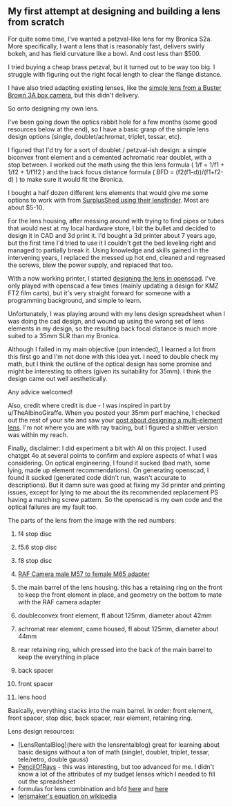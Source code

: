 ## My first attempt at designing and building a lens from scratch



For quite some time, I've wanted a petzval-like lens for my Bronica S2a.  More specifically, I want a lens that is reasonably fast, delivers swirly bokeh, and has field curvature like a bowl.  And cost less than $500.


I tried buying a cheap brass petzval, but it turned out to be way too big.  I struggle with figuring out the right focal length to clear the flange distance. 

I have also tried adapting existing lenses, like the [simple lens from a Buster Brown 3A box camera](https://www.reddit.com/r/AnalogCommunity/comments/1iykq9i/bronica_s2a_sporting_a_box_camera_lens_with_a/), but this didn't delivery.

So onto designing my own lens.

I've been going down the optics rabbit hole for a few months (some good resources below at the end), so I have a basic grasp of the simple lens design options (single, doublet/achromat, triplet, tessar, etc).

I figured that I'd try for a sort of doublet / petzval-ish design:  a simple biconvex front element and a cemented achromatic rear doublet, with a stop between.   I worked out the math using the thin lens formula ( 1/f = 1/f1 + 1/f2 + 1/f1f2 ) and the back focus distance formula ( BFD = (f2(f1-d))/(f1+f2-d) ) to make sure it would fit the Bronica.  

I bought a half dozen different lens elements that would give me some options to work with from [SurplusShed using their lensfinder](https://www.surplusshed.com/search_lenses.php).  Most are about $5-10.


For the lens housing, after messing around with trying to find pipes or tubes that would nest at my local hardware store, I bit the bullet and decided to design it in CAD and 3d print it.  I'd bought a 3d printer about 7 years ago, but the first time I'd tried to use it I couldn't get the bed leveling right and managed to partially break it.  Using knowledge and skills gained in the intervening years, I replaced the messed up hot end, cleaned and regreased the screws, blew the power supply, and replaced that too.  

With a now working printer, I started [designing the lens in openscad](https://github.com/brianssparetime/bronica_petzval_1).  I've only played with openscad a few times (mainly updating a design for KMZ FT2 film carts), but it's very straight forward for someone with a programming background, and simple to learn.

Unfortunately, I was playing around with my lens design spreadsheet when I was doing the cad design, and wound up using the wrong set of lens elements in my design, so the resulting back focal distance is much more suited to a 35mm SLR than my Bronica.

Although I failed in my main objective (pun intended), I learned a lot from this first go and I'm not done with this idea yet.  I need to double check my math, but I think the outline of the optical design has some promise and might be interesting to others (given its suitability for 35mm).  I think the design came out well aesthetically.

Any advice welcomed!   

Also, credit where credit is due - I was inspired in part by u/TheAlbinoGiraffe.   When you posted your 35mm perf machine, I checked out the rest of your site and saw your [post about designing a multi-element lens](https://www.jacksonbohm.com/read/designing-and-3d-printing-a-multi-element-portrait-lens).  I'm not where you are with ray tracing, but I figured a shittier version was within my reach.   

Finally, disclaimer:   I did experiment a bit with AI on this project.  I used chatgpt 4o at several points to confirm and explore aspects of what I was considering.   On optical engineering, I found it sucked (bad math, some lying, made up element recommendations).   On generating openscad, I found it sucked (generated code didn't run, wasn't accurate to descriptions).   But it damn sure was good at fixing my 3d printer and printing issues, except for lying to me about the its recommended replacement PS having a matching screw pattern.  So the openscad is my own code and the optical failures are my fault too.

The parts of the lens from the image with the red numbers:

1) f4 stop disc
2) f5.6 stop disc
3) f8 stop disc

4) [RAF Camera male M57 to female M65 adapter](https://rafcamera.com/adapter-m65x1f-to-m57x1m)
5) the main barrel of the lens housing.   this has a retaining ring on the front to keep the front element in place, and geometry on the bottom to mate with the RAF camera adapter

6) doubleconvex front element, fl about 125mm, diameter about 42mm
7) achromat rear element, came housed, fl about 125mm, diameter about 44mm
8) rear retaining ring, which pressed into the back of the main barrel to keep the everything in place

9) back spacer
10) front spacer
11) lens hood


Basically, everything stacks into the main barrel.  In order:  front element, front spacer, stop disc, back spacer, rear element, retaining ring.



Lens design resources:

 - [LensRentalBlog](here with the lensrentalblog) great for learning about basic designs without a ton of math (singlet, doublet, triplet, tessar, tele/retro, double gauss)
 - [PencilOfRays](https://www.pencilofrays.com/lens-design-forms/) - this was interesting, but too advanced for me.  I didn't know a lot of the attributes of my budget lenses which I needed to fill out the spreadsheet
 - formulas for lens combination and bfd [here](https://jackwestin.com/resources/mcat-content/geometrical-optics/combination-of-lenses) and [here](https://physics.stackexchange.com/questions/800901/geometric-optics-multiple-lens-focal-length-calculation)
 - [lensmaker's equation on wikipedia](https://en.wikipedia.org/wiki/Lens#Lensmaker%27s_equation)


